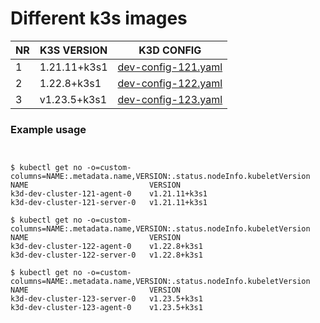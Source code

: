 # Different k3s images

| NR  | K3S VERSION   | K3D CONFIG                                     | 
|-----|---------------|------------------------------------------------|
| 1   | 1.21.11+k3s1  | [dev-config-121.yaml](k3d/dev-config-121.yaml) |
| 2   | 1.22.8+k3s1   | [dev-config-122.yaml](k3d/dev-config-122.yaml) |
| 3   | v1.23.5+k3s1  | [dev-config-123.yaml](k3d/dev-config-123.yaml) |

### Example usage
```console


$ kubectl get no -o=custom-columns=NAME:.metadata.name,VERSION:.status.nodeInfo.kubeletVersion
NAME                           VERSION
k3d-dev-cluster-121-agent-0    v1.21.11+k3s1
k3d-dev-cluster-121-server-0   v1.21.11+k3s1

$ kubectl get no -o=custom-columns=NAME:.metadata.name,VERSION:.status.nodeInfo.kubeletVersion
NAME                           VERSION
k3d-dev-cluster-122-agent-0    v1.22.8+k3s1
k3d-dev-cluster-122-server-0   v1.22.8+k3s1

$ kubectl get no -o=custom-columns=NAME:.metadata.name,VERSION:.status.nodeInfo.kubeletVersion
NAME                           VERSION
k3d-dev-cluster-123-server-0   v1.23.5+k3s1
k3d-dev-cluster-123-agent-0    v1.23.5+k3s1

```